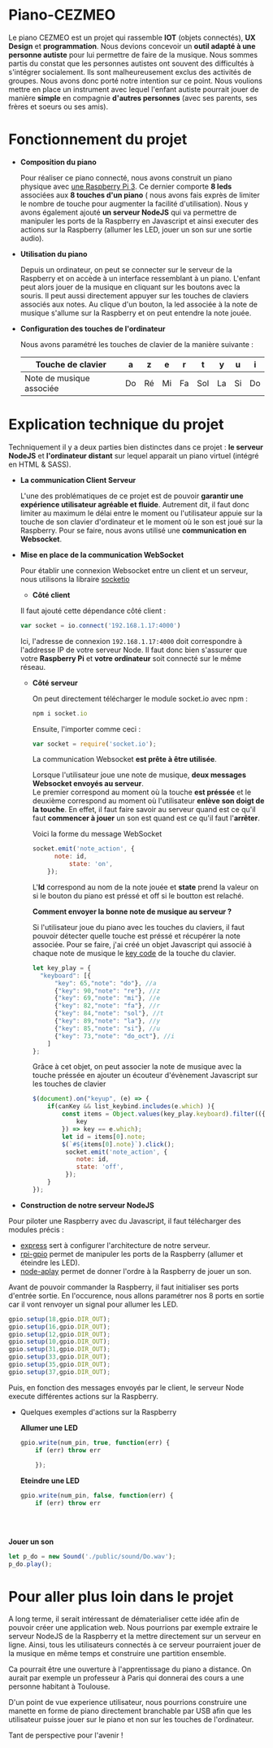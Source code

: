 # Piano-CEZMEO
Le piano CEZMEO est un projet qui rassemble **IOT** (objets connectés), **UX Design** et **programmation**. Nous devions concevoir un **outil adapté à une personne autiste** pour lui permettre de faire de la musique. Nous sommes partis du constat que les personnes autistes ont souvent des difficultés à s'intégrer socialement. Ils sont malheureusement exclus des activités de groupes. Nous avons donc porté notre intention sur ce point. Nous voulions mettre en place un instrument avec lequel l'enfant autiste pourrait jouer de manière **simple** en compagnie **d'autres personnes** (avec ses parents, ses frères et soeurs ou ses amis).

# Fonctionnement du projet
- **Composition du piano**

  Pour réaliser ce piano connecté, nous avons construit un piano physique avec [une Raspberry Pi 3](https://www.raspberrypi-france.fr/). Ce dernier comporte **8 leds** associées aux **8 touches d'un piano** ( nous avons fais exprès de limiter le nombre de touche pour augmenter la facilité d'utilisation). Nous y avons également ajouté **un serveur NodeJS** qui va permettre de manipuler les ports de la Raspberry en Javascript et ainsi executer des actions sur la Raspberry (allumer les LED, jouer un son sur une sortie audio).
  
- **Utilisation du piano**

  Depuis un ordinateur, on peut se connecter sur le serveur de la Raspberry et on accède à un interface ressemblant à un piano. L'enfant peut alors jouer de la musique en cliquant sur les boutons avec la souris. Il peut aussi directement appuyer sur les touches de claviers associés aux notes. 
Au clique d'un bouton, la led associée à la note de musique s'allume sur la Raspberry et on peut entendre la note jouée. 

- **Configuration des touches de l'ordinateur**

  Nous avons paramétré les touches de clavier de la manière suivante : 
  
  | Touche de clavier        | a  | z  | e  | r  | t   | y  | u  | i  |
  |--------------------------|----|----|----|----|-----|----|----|----|
  | Note de musique associée | Do | Ré | Mi | Fa | Sol | La | Si | Do |


# Explication technique du projet
Techniquement il y a deux parties bien distinctes dans ce projet : **le serveur NodeJS** et **l'ordinateur distant** sur lequel apparait un piano virtuel (intégré en HTML & SASS).

- **La communication Client Serveur**

  L'une des problématiques de ce projet est de pouvoir **garantir une expérience utilisateur agréable et fluide**. Autrement dit, il faut donc limiter au maximum le délai entre le moment ou l'utilisateur appuie sur la touche de son clavier d'ordinateur et le moment où le son est joué sur la Raspberry. Pour se faire, nous avons utilisé une **communication en Websocket**.
  
- **Mise en place de la communication WebSocket** 

  Pour établir une connexion Websocket entre un client et un serveur, nous utilisons la libraire [socketio](https://socket.io/) 
  
    - **Côté client**
  
    Il faut ajouté cette dépendance côté client :
    ```js
    var socket = io.connect('192.168.1.17:4000')
    ```
    Ici, l'adresse de connexion ```192.168.1.17:4000``` doit correspondre à l'addresse IP de votre serveur Node. Il faut donc bien s'assurer que votre **Raspberry Pi** et **votre ordinateur** soit connecté sur le même réseau.
    
  - **Côté serveur**
  
    On peut directement télécharger le module socket.io avec npm : 
    ```js
    npm i socket.io
    ```
    Ensuite, l'importer comme ceci : 
    ```js
    var socket = require('socket.io');
    ```
    La communication Websocket **est prête à être utilisée**.
    
    Lorsque l'utilisateur joue une note de musique, **deux messages Websocket envoyés au serveur**.</br>
    Le premier correspond au moment où la touche **est préssée** et le deuxième correspond au moment où l'utilisateur **enlève son doigt de la touche**. En effet, il faut faire savoir au serveur quand est ce qu'il faut **commencer à jouer** un son est quand est ce qu'il faut l'**arrêter**.
    
    Voici la forme du message WebSocket
    ```js
    socket.emit('note_action', {
	      note: id,
			  state: 'on',
		});
    ```
    L'**Id** correspond au nom de la note jouée et **state** prend la valeur on si le bouton du piano est préssé et off si le boutton est relaché.
    
    **Comment envoyer la bonne note de musique au serveur ?**
    
    Si l'utilisateur joue du piano avec les touches du claviers, il faut pouvoir détecter quelle touche est préssé et récupérer la note associée. Pour se faire, j'ai créé un objet Javascript qui associé à chaque note de musique le [key code](https://www.cambiaresearch.com/articles/15/javascript-char-codes-key-codes) de la touche du clavier.
    ```js
    let key_play = {
      "keyboard": [{
          "key": 65,"note": "do"}, //a
          {"key": 90,"note": "re"}, //z
          {"key": 69,"note": "mi"}, //e
          {"key": 82,"note": "fa"}, //r
          {"key": 84,"note": "sol"}, //t
          {"key": 89,"note": "la"}, //y
          {"key": 85,"note": "si"}, //u
          {"key": 73,"note": "do_oct"}, //i
        ]
    };
    ```
    
    Grâce à cet objet, on peut associer la note de musique avec la touche préssée en ajouter un écouteur d'évènement Javascript sur les touches de clavier
    ```js
	$(document).on("keyup", (e) => {
		if(canKey && list_keybind.includes(e.which) ){
			const items = Object.values(key_play.keyboard).filter(({
				key
			}) => key == e.which);
			let id = items[0].note;
			$(`#${items[0].note}`).click();
			 socket.emit('note_action', {
				note: id,
				state: 'off',
			 });
		}
	});
    ```
    
- **Construction de notre serveur NodeJS**

 Pour piloter une Raspberry avec du Javascript, il faut télécharger des modules précis :
 - [express](http://expressjs.com/) sert à configurer l'architecture de notre serveur.
 - [rpi-gpio](https://www.npmjs.com/package/rpi-gpio) permet de manipuler les ports de la Raspberry (allumer et éteindre les LED).
 - [node-aplay](https://www.npmjs.com/package/node-aplay) permet de donner l'ordre à la Raspberry de jouer un son.
 
 Avant de pouvoir commander la Raspberry, il faut initialiser ses ports d'entrée sortie. En l'occurence, nous allons paramétrer nos 8 ports en sortie car il vont renvoyer un signal pour allumer les LED.
 ```js
 gpio.setup(18,gpio.DIR_OUT);
 gpio.setup(16,gpio.DIR_OUT);
 gpio.setup(12,gpio.DIR_OUT);
 gpio.setup(10,gpio.DIR_OUT);
 gpio.setup(31,gpio.DIR_OUT);
 gpio.setup(33,gpio.DIR_OUT);
 gpio.setup(35,gpio.DIR_OUT);
 gpio.setup(37,gpio.DIR_OUT);
 ```
 Puis, en fonction des messages envoyés par le client, le serveur Node execute différentes actions sur la Raspberry.
 
 - Quelques exemples d'actions sur la Raspberry
 
   **Allumer une LED**
   ```js
   gpio.write(num_pin, true, function(err) {
       if (err) throw err
       
       });
   ```
 
   **Eteindre une LED**
   ```js
   gpio.write(num_pin, false, function(err) {
       if (err) throw err
       
       
 
  **Jouer un son**
  ```js
  let p_do = new Sound('./public/sound/Do.wav');
  p_do.play();
  ```
 
 # Pour aller plus loin dans le projet
A long terme, il serait intéressant de dématerialiser cette idée afin de pouvoir créer une application web. Nous pourrions par exemple extraire le serveur NodeJS de la Raspberry et la mettre directement sur un serveur en ligne. Ainsi, tous les utilisateurs connectés à ce serveur pourraient jouer de la musique en même temps et construire une partition ensemble.

Ca pourrait être une ouverture à l'apprentissage du piano a distance. On aurait par exemple un professeur à Paris qui donnerai des cours a une personne habitant à Toulouse.

D'un point de vue experience utilisateur, nous pourrions construire une manette en forme de piano directement branchable par USB afin que les utilisateur puisse jouer sur le piano et non sur les touches de l'ordinateur.

Tant de perspective pour l'avenir !
  
